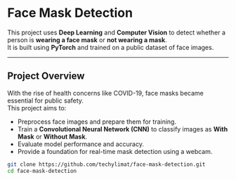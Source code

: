 # Face Mask Detection

This project uses **Deep Learning** and **Computer Vision** to detect whether a person is **wearing a face mask** or **not wearing a mask**.  
It is built using **PyTorch** and trained on a public dataset of face images.

---

## Project Overview
With the rise of health concerns like COVID-19, face masks became essential for public safety.  
This project aims to:
- Preprocess face images and prepare them for training.
- Train a **Convolutional Neural Network (CNN)** to classify images as **With Mask** or **Without Mask**.
- Evaluate model performance and accuracy.
- Provide a foundation for real-time mask detection using a webcam.


```bash
git clone https://github.com/techylimat/face-mask-detection.git
cd face-mask-detection
